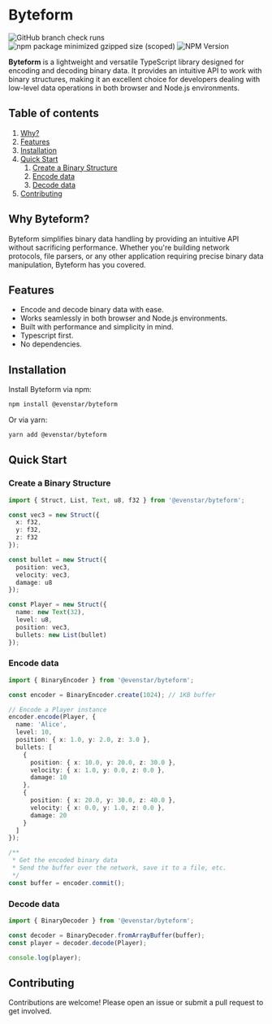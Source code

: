 # Byteform

![GitHub branch check runs](https://img.shields.io/github/check-runs/theevenstarspace/byteform/main?style=flat)
![npm package minimized gzipped size (scoped)](https://img.shields.io/bundlejs/size/%40evenstar/byteform?style=flat)
![NPM Version](https://img.shields.io/npm/v/%40evenstar%2Fbyteform?style=flat)

**Byteform** is a lightweight and versatile TypeScript library designed for encoding and decoding binary data. It provides an intuitive API to work with binary structures, making it an excellent choice for developers dealing with low-level data operations in both browser and Node.js environments.

## Table of contents
1. [Why?](#why-byteform)
2. [Features](#features)
3. [Installation](#installation)
4. [Quick Start](#quick-start)
    1. [Create a Binary Structure](#create-a-binary-structure)
    2. [Encode data](#encode-data)
    3. [Decode data](#decode-data)
5. [Contributing](#contributing)

## Why Byteform?

Byteform simplifies binary data handling by providing an intuitive API without sacrificing performance. Whether you're building network protocols, file parsers, or any other application requiring precise binary data manipulation, Byteform has you covered.

## Features

- Encode and decode binary data with ease.
- Works seamlessly in both browser and Node.js environments.
- Built with performance and simplicity in mind.
- Typescript first.
- No dependencies.

## Installation

Install Byteform via npm:
```bash
npm install @evenstar/byteform
```

Or via yarn:
```bash
yarn add @evenstar/byteform
```

## Quick Start

### Create a Binary Structure

```typescript
import { Struct, List, Text, u8, f32 } from '@evenstar/byteform';

const vec3 = new Struct({
  x: f32,
  y: f32,
  z: f32
});

const bullet = new Struct({
  position: vec3,
  velocity: vec3,
  damage: u8
});

const Player = new Struct({
  name: new Text(32),
  level: u8,
  position: vec3,
  bullets: new List(bullet)
});
```

### Encode data

```typescript
import { BinaryEncoder } from '@evenstar/byteform';

const encoder = BinaryEncoder.create(1024); // 1KB buffer

// Encode a Player instance
encoder.encode(Player, {
  name: 'Alice',
  level: 10,
  position: { x: 1.0, y: 2.0, z: 3.0 },
  bullets: [
    { 
      position: { x: 10.0, y: 20.0, z: 30.0 },
      velocity: { x: 1.0, y: 0.0, z: 0.0 },
      damage: 10
    },
    { 
      position: { x: 20.0, y: 30.0, z: 40.0 },
      velocity: { x: 0.0, y: 1.0, z: 0.0 },
      damage: 20
    }
  ]
});

/** 
 * Get the encoded binary data
 * Send the buffer over the network, save it to a file, etc.
 */
const buffer = encoder.commit();
```

### Decode data

```typescript
import { BinaryDecoder } from '@evenstar/byteform';

const decoder = BinaryDecoder.fromArrayBuffer(buffer);
const player = decoder.decode(Player);

console.log(player);
```

## Contributing
Contributions are welcome! Please open an issue or submit a pull request to get involved.

